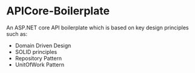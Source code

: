 # APICore-Boilerplate
An ASP.NET core API boilerplate which is based on key design principles such as:

* Domain Driven Design
* SOLID principles
* Repository Pattern
* UnitOfWork Pattern
